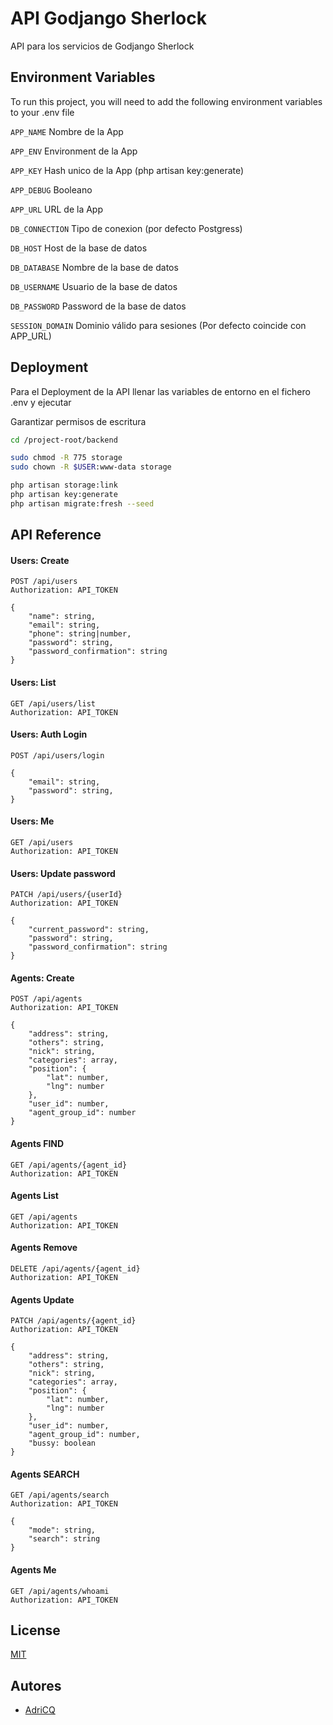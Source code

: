 
# API Godjango Sherlock

API para los servicios de Godjango Sherlock
## Environment Variables

To run this project, you will need to add the following environment variables to your .env file

`APP_NAME` Nombre de la App

`APP_ENV` Environment de la App

`APP_KEY` Hash unico de la App (php artisan key:generate)

`APP_DEBUG` Booleano

`APP_URL` URL de la App

`DB_CONNECTION` Tipo de conexion (por defecto Postgress)

`DB_HOST` Host de la base de datos

`DB_DATABASE` Nombre de la base de datos

`DB_USERNAME` Usuario de la base de datos

`DB_PASSWORD` Password de la base de datos

`SESSION_DOMAIN` Dominio válido para sesiones (Por defecto coincide con APP_URL)


## Deployment

Para el Deployment de la API llenar las variables de entorno en el fichero .env y ejecutar

Garantizar permisos de escritura 
```bash
cd /project-root/backend

sudo chmod -R 775 storage
sudo chown -R $USER:www-data storage

php artisan storage:link
php artisan key:generate
php artisan migrate:fresh --seed
```

## API Reference

#### Users: Create
``` http
POST /api/users
Authorization: API_TOKEN

{
    "name": string,
    "email": string,
    "phone": string|number,
    "password": string,
    "password_confirmation": string
}
```

#### Users: List

``` http
GET /api/users/list
Authorization: API_TOKEN
```
#### Users: Auth Login
``` http
POST /api/users/login

{
    "email": string,
    "password": string,
}
```

#### Users: Me
``` http
GET /api/users
Authorization: API_TOKEN
```

#### Users: Update password
``` http
PATCH /api/users/{userId}
Authorization: API_TOKEN

{
    "current_password": string,
    "password": string,
    "password_confirmation": string
}
```

#### Agents: Create
``` http
POST /api/agents
Authorization: API_TOKEN

{
    "address": string,
    "others": string,
    "nick": string,
    "categories": array,
    "position": {
        "lat": number,
        "lng": number
    },
    "user_id": number,
    "agent_group_id": number
}
```
#### Agents FIND
``` http
GET /api/agents/{agent_id}
Authorization: API_TOKEN
```

#### Agents List
``` http
GET /api/agents
Authorization: API_TOKEN
```

#### Agents Remove
``` http
DELETE /api/agents/{agent_id}
Authorization: API_TOKEN
```

#### Agents Update
``` http
PATCH /api/agents/{agent_id} 
Authorization: API_TOKEN

{
    "address": string,
    "others": string,
    "nick": string,
    "categories": array,
    "position": {
        "lat": number,
        "lng": number
    },
    "user_id": number,
    "agent_group_id": number,
    "bussy: boolean
}
```

#### Agents SEARCH
``` http
GET /api/agents/search
Authorization: API_TOKEN

{
    "mode": string,
    "search": string
}
```

#### Agents Me
``` http
GET /api/agents/whoami 
Authorization: API_TOKEN
```

## License

[MIT](https://choosealicense.com/licenses/mit/)


## Autores

- [AdriCQ](https://www.github.com/adricq)
